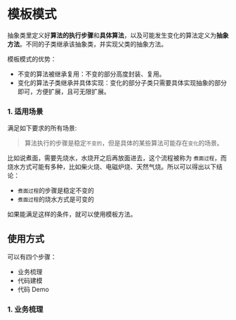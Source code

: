 # 模板模式

抽象类里定义好**算法的执行步骤**和**具体算法**，以及可能发生变化的算法定义为**抽象方法**。不同的子类继承该抽象类，并实现父类的抽象方法。

模板模式的优势：

- 不变的算法被继承复用：不变的部分高度封装、复用。
- 变化的算法子类继承并具体实现：变化的部分子类只需要具体实现抽象的部分即可，方便扩展，且可无限扩展。

### 1. 适用场景

满足如下要求的所有场景:

> 算法执行的步骤是稳定`不变的`，但是具体的某些算法可能存在`变化`的场景。

比如说煮面，需要先烧水，水烧开之后再放面进去，这个流程被称为 `煮面过程`，而烧水方式可能有多种，比如柴火烧、电磁炉烧、天然气烧。所以可以得出以下结论：

- `煮面过程`的步骤是稳定不变的
- `煮面过程`的烧水方式是可变的

如果能满足这样的条件，就可以使用模板方法。

## 使用方式

可以有四个步骤：

- 业务梳理
- 代码建模
- 代码 Demo

### 1. 业务梳理

